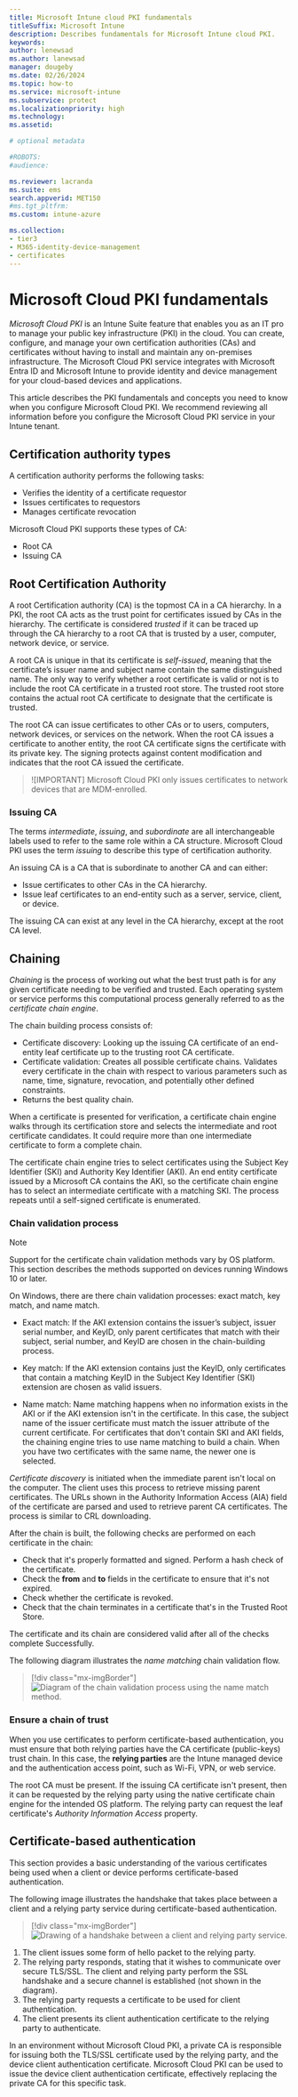 ```yaml
---
title: Microsoft Intune cloud PKI fundamentals  
titleSuffix: Microsoft Intune 
description: Describes fundamentals for Microsoft Intune cloud PKI. 
keywords:
author: lenewsad
ms.author: lanewsad
manager: dougeby
ms.date: 02/26/2024
ms.topic: how-to
ms.service: microsoft-intune
ms.subservice: protect
ms.localizationpriority: high
ms.technology:
ms.assetid: 

# optional metadata

#ROBOTS:
#audience:

ms.reviewer: lacranda
ms.suite: ems
search.appverid: MET150
#ms.tgt_pltfrm:
ms.custom: intune-azure

ms.collection:
- tier3
- M365-identity-device-management
- certificates
---
```

# Microsoft Cloud PKI fundamentals   

*Microsoft Cloud PKI* is an Intune Suite feature that enables you as an IT pro to manage your public key infrastructure (PKI) in the cloud. You can create, configure, and manage your own certification authorities (CAs) and certificates without having to install and maintain any on-premises infrastructure. The Microsoft Cloud PKI service integrates with Microsoft Entra ID and Microsoft Intune to provide identity and device management for your cloud-based devices and applications. 

This article describes the PKI fundamentals and concepts you  need to know when you configure Microsoft Cloud PKI. We recommend reviewing all information before you configure the Microsoft Cloud PKI service in your Intune tenant. 

## Certification authority types  

A certification authority performs the following tasks: 
* Verifies the identity of a certificate requestor  
* Issues certificates to requestors  
* Manages certificate revocation  

Microsoft Cloud PKI supports these types of CA:  

* Root CA
* Issuing CA  


## Root Certification Authority    
A root Certification authority (CA) is the topmost CA in a CA hierarchy. In a PKI, the root CA acts as the trust point for certificates issued by CAs in the hierarchy. The certificate is considered *trusted* if it can be traced up through the CA hierarchy to a root CA that is trusted by a user, computer, network device, or service.     

A root CA is unique in that its certificate is *self-issued*, meaning that the certificate’s issuer name and subject name contain the same distinguished name. The only way to verify whether a root certificate is valid or not is to include the root CA certificate in a trusted root store. The trusted root store contains the actual root CA certificate to designate that the certificate is trusted.  

The root CA can issue certificates to other CAs or to users, computers, network devices, or services on the network. When the root CA issues a certificate to another entity, the root CA certificate signs the certificate with its private key. The signing protects against content modification and indicates that the root CA issued the certificate.   

>![IMPORTANT]
> Microsoft Cloud PKI only issues certificates to network devices that are MDM-enrolled. 

### Issuing CA    
The terms *intermediate*, *issuing*, and *subordinate* are all interchangeable labels used to refer to the same role within a CA structure. Microsoft Cloud PKI uses the term *issuing* to describe this type of certification authority.   

An issuing CA is a CA that is subordinate to another CA and can either:   

- Issue certificates to other CAs in the CA hierarchy.  
- Issue leaf certificates to an end-entity such as a server, service, client, or device.  

The issuing CA can exist at any level in the CA hierarchy, except at the root CA level.  

## Chaining  
*Chaining* is the process of working out what the best trust path is for any given certificate needing to be verified and trusted. Each operating system or service performs this computational process generally referred to as the *certificate chain engine*.  

The chain building process consists of:  

* Certificate discovery: Looking up the issuing CA certificate of an end-entity leaf certificate up to the trusting root CA certificate.  
* Certificate validation: Creates all possible certificate chains. Validates every certificate in the chain with respect to various parameters such as name, time, signature, revocation, and potentially other defined constraints.
* Returns the best quality chain.  

When a certificate is presented for verification, a certificate chain engine walks through its certification store and selects the intermediate and root certificate candidates. It could require more than one intermediate certificate to form a complete chain.  

The certificate chain engine tries to select certificates using the Subject Key Identifier (SKI) and Authority Key Identifier (AKI). An end entity certificate issued by a Microsoft CA contains the AKI, so the certificate chain engine has to select an intermediate certificate with a matching SKI. The process repeats until a self-signed certificate is enumerated.  

### Chain validation process  
>[!NOTE]  
> Support for the certificate chain validation methods vary by OS platform. This section describes the methods supported on devices running Windows 10 or later.  

On Windows, there are there chain validation processes: exact match, key match, and name match.    

* Exact match: If the AKI extension contains the issuer’s subject, issuer serial number, and KeyID, only parent certificates that match with their subject, serial number, and KeyID are chosen in the chain-building process.  

* Key match: If the AKI extension contains just the KeyID, only certificates that contain a matching KeyID in the Subject Key Identifier (SKI) extension are chosen as valid issuers. 

* Name match: Name matching happens when no information exists in the AKI or if the AKI extension isn't in the certificate. In this case, the subject name of the issuer certificate must match the issuer attribute of the current certificate.
For certificates that don't contain SKI and AKI fields, the chaining engine tries to use name matching to build a chain. When you have two certificates with the same name, the newer one is selected.    

*Certificate discovery* is initiated when the immediate parent isn't local on the computer. The client uses this process to retrieve missing parent certificates. The URLs shown in the Authority Information Access (AIA) field of the certificate are parsed and used to retrieve parent CA certificates. The process is similar to CRL downloading.   

After the chain is built, the following checks are performed on each certificate in the chain:   
- Check that it's properly formatted and signed. Perform a hash check of the certificate.  
- Check the **from** and **to** fields in the certificate to ensure that it's not expired.  
- Check whether the certificate is revoked. 
- Check that the chain terminates in a certificate that's in the Trusted Root Store.  

The certificate and its chain are considered valid after all of the checks complete Successfully.  

The following diagram illustrates the *name matching* chain validation flow.   

> [!div class="mx-imgBorder"]
> ![Diagram of the chain validation process using the name match method.](./media/microsoft-cloud-pki/chain-validation.png)  

### Ensure a chain of trust  

When you use certificates to perform certificate-based authentication, you must ensure that both relying parties have the CA certificate (public-keys) trust chain. In this case, the **relying parties** are the Intune managed device and the authentication access point, such as Wi-Fi, VPN, or web service.    

The root CA must be present. If the issuing CA certificate isn't present, then it can be requested by the relying party using the native certificate chain engine for the intended OS platform. The relying party can request the leaf certificate's *Authority Information Access* property.  

## Certificate-based authentication  
This section provides a basic understanding of the various certificates being used when a client or device performs certificate-based authentication.  

The following image illustrates the handshake that takes place between a client and a relying party  service during certificate-based authentication.   

> [!div class="mx-imgBorder"]
> ![Drawing of a handshake between a client and relying party service.](./media/microsoft-cloud-pki/png)  

1. The client issues some form of hello packet to the relying party.   
2. The relying party responds, stating that it wishes to communicate over secure TLS/SSL. The client and relying party perform the SSL handshake and a secure channel is established (not shown in the diagram).  
3. The relying party requests a certificate to be used for client authentication.  
4. The client presents its client authentication certificate to the relying party to authenticate.     

In an environment without Microsoft Cloud PKI, a private CA is responsible for issuing both the TLS/SSL certificate used by the relying party, and the device client authentication certificate. Microsoft Cloud PKI can be used to issue the device client authentication certificate, effectively replacing the private CA for this specific task.  







